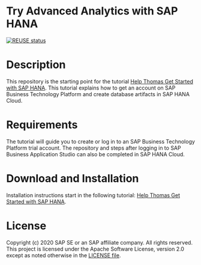 # Try Advanced Analytics with SAP HANA

[![REUSE status](https://api.reuse.software/badge/github.com/SAP-samples/hana-cf-get-started-trial)](https://api.reuse.software/info/github.com/SAP-samples/hana-cf-get-started-trial)

# Description
This repository is the starting point for the tutorial [Help Thomas Get Started with SAP HANA](https://developers.sap.com/tutorials/hana-trial-advanced-analytics.html). This tutorial explains how to get an account on SAP Business Technology Platform and create database artifacts in SAP HANA Cloud.

# Requirements
The tutorial will guide you to create or log in to an SAP Business Technology Platform trial account. The repository and steps after logging in to SAP Business Application Studio can also be completed in SAP HANA Cloud.

# Download and Installation
Installation instructions start in the following tutorial: [Help Thomas Get Started with SAP HANA](https://developers.sap.com/tutorials/hana-trial-advanced-analytics.html).


# License
Copyright (c) 2020 SAP SE or an SAP affiliate company. All rights reserved. This project is licensed under the Apache Software License, version 2.0 except as noted otherwise in the [LICENSE file](LICENSES/Apache-2.0.txt).
